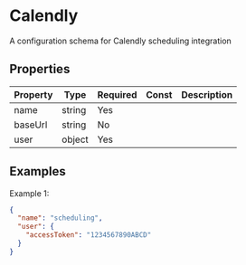 # Calendly

A configuration schema for Calendly scheduling integration

## Properties

| Property | Type | Required | Const | Description |
|----------|------|----------|-------|-------------|
| name | string | Yes |  |  |
| baseUrl | string | No |  |  |
| user | object | Yes |  |  |

## Examples

Example 1:

```json
{
  "name": "scheduling",
  "user": {
    "accessToken": "1234567890ABCD"
  }
}
```

